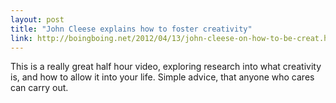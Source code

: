 ```yaml
---
layout: post
title: "John Cleese explains how to foster creativity"
link: http://boingboing.net/2012/04/13/john-cleese-on-how-to-be-creat.html
---
```

This is a really great half hour video, exploring research into what creativity is, and how to allow it into your life. Simple advice, that anyone who cares can carry out.
